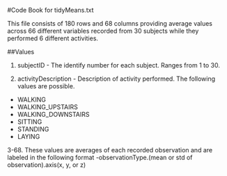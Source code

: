 #Code Book for tidyMeans.txt

This file consists of 180 rows and 68 columns providing average values across
66 different variables recorded from 30 subjects while they performed 6 different 
activities.


##Values

1. subjectID - The identify number for each subject.  Ranges from 1 to 30.

2. activityDescription - Description of activity performed.  The following values are possible.
 
 - WALKING
 - WALKING_UPSTAIRS
 - WALKING_DOWNSTAIRS
 - SITTING
 - STANDING
 - LAYING

 3-68.  These values are averages of each recorded observation and are labeled in the following format
	-observationType.(mean or std of observation).axis(x, y, or z)
